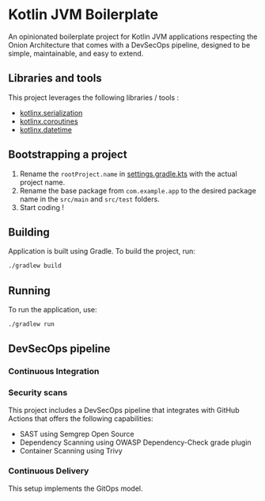 # Kotlin JVM Boilerplate

An opinionated boilerplate project for Kotlin JVM applications respecting the Onion Architecture that comes with a DevSecOps pipeline, designed to be simple, maintainable, and easy to extend.

## Libraries and tools

This project leverages the following libraries / tools :

- [kotlinx.serialization](https://github.com/Kotlin/kotlinx.serialization)
- [kotlinx.coroutines](https://github.com/Kotlin/kotlinx.coroutines)
- [kotlinx.datetime](https://github.com/Kotlin/kotlinx-datetime)

## Bootstrapping a project

1. Rename the `rootProject.name` in [settings.gradle.kts](./settings.gradle.kts) with the actual project name.
2. Rename the base package from `com.example.app` to the desired package name in the `src/main` and `src/test` folders.
3. Start coding !

## Building

Application is built using Gradle. To build the project, run:

```sh
./gradlew build
```

## Running

To run the application, use:

```sh
./gradlew run
```

## DevSecOps pipeline

### Continuous Integration

### Security scans

This project includes a DevSecOps pipeline that integrates with GitHub Actions that offers the following capabilities:

- SAST using Semgrep Open Source
- Dependency Scanning using OWASP Dependency-Check grade plugin
- Container Scanning using Trivy

### Continuous Delivery

This setup implements the GitOps model. 
